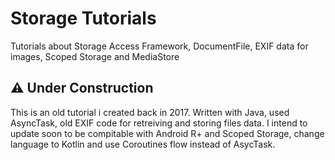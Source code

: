# Storage Tutorials

Tutorials about Storage Access Framework, DocumentFile, EXIF data for images, Scoped Storage and MediaStore


## ⚠️ Under Construction
This is an old tutorial i created back in 2017. Written with Java, used AsyncTask, old EXIF code for retreiving
and storing files data. I intend to update soon to be compitable with Android R+ and Scoped Storage, change language to Kotlin and use Coroutines flow instead of AsycTask.
